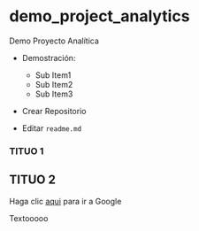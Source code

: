 # demo_project_analytics
Demo Proyecto Analítica

* Demostración:
  - Sub Item1
  - Sub Item2
  - Sub Item3
  
* Crear Repositorio
* Editar `readme.md`

### TITUO 1

## TITUO 2

Haga clic [aqui](http://www.google.com) para ir a Google

Textooooo


